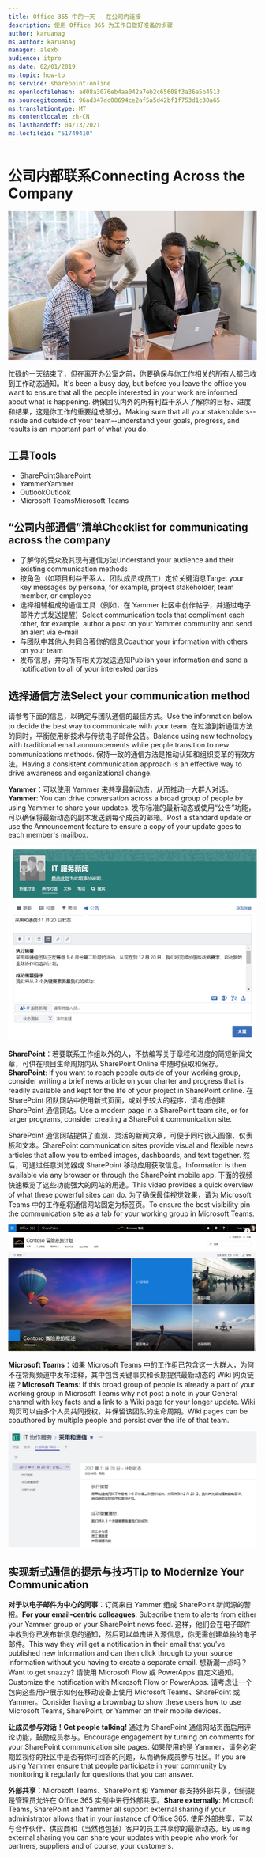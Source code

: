 ```yaml
---
title: Office 365 中的一天 - 在公司内连接
description: 使用 Office 365 为工作日做好准备的步骤
author: karuanag
ms.author: karuanag
manager: alexb
audience: itpro
ms.date: 02/01/2019
ms.topic: how-to
ms.service: sharepoint-online
ms.openlocfilehash: ad08a3076eb4aa042a7eb2c65608f3a36a5b4513
ms.sourcegitcommit: 96ad347dc08694ce2af5a5d42bf1f753d1c30a65
ms.translationtype: MT
ms.contentlocale: zh-CN
ms.lasthandoff: 04/13/2021
ms.locfileid: "51749410"
---
```

# <a name="connecting-across-the-company"></a><span data-ttu-id="f70a7-103">公司内部联系</span><span class="sxs-lookup"><span data-stu-id="f70a7-103">Connecting Across the Company</span></span>

![联系视觉图像](media/ditl_crosscompany.png)

<span data-ttu-id="f70a7-105">忙碌的一天结束了，但在离开办公室之前，你要确保与你工作相关的所有人都已收到工作动态通知。</span><span class="sxs-lookup"><span data-stu-id="f70a7-105">It's been a busy day, but before you leave the office you want to ensure that all the people interested in your work are informed about what is happening.</span></span> <span data-ttu-id="f70a7-106">确保团队内外的所有利益干系人了解你的目标、进度和结果，这是你工作的重要组成部分。</span><span class="sxs-lookup"><span data-stu-id="f70a7-106">Making sure that all your stakeholders--inside and outside of your team--understand your goals, progress, and results is an important part of what you do.</span></span>  

## <a name="tools"></a><span data-ttu-id="f70a7-107">工具</span><span class="sxs-lookup"><span data-stu-id="f70a7-107">Tools</span></span>
- <span data-ttu-id="f70a7-108">SharePoint</span><span class="sxs-lookup"><span data-stu-id="f70a7-108">SharePoint</span></span>
- <span data-ttu-id="f70a7-109">Yammer</span><span class="sxs-lookup"><span data-stu-id="f70a7-109">Yammer</span></span>
- <span data-ttu-id="f70a7-110">Outlook</span><span class="sxs-lookup"><span data-stu-id="f70a7-110">Outlook</span></span>
- <span data-ttu-id="f70a7-111">Microsoft Teams</span><span class="sxs-lookup"><span data-stu-id="f70a7-111">Microsoft Teams</span></span> 

## <a name="checklist-for-communicating-across-the-company"></a><span data-ttu-id="f70a7-112">“公司内部通信”清单</span><span class="sxs-lookup"><span data-stu-id="f70a7-112">Checklist for communicating across the company</span></span>
- <span data-ttu-id="f70a7-113">了解你的受众及其现有通信方法</span><span class="sxs-lookup"><span data-stu-id="f70a7-113">Understand your audience and their existing communication methods</span></span>
- <span data-ttu-id="f70a7-114">按角色（如项目利益干系人、团队成员或员工）定位关键消息</span><span class="sxs-lookup"><span data-stu-id="f70a7-114">Target your key messages by persona, for example, project stakeholder, team member, or employee</span></span>
- <span data-ttu-id="f70a7-115">选择相辅相成的通信工具（例如，在 Yammer 社区中创作帖子，并通过电子邮件方式发送提醒）</span><span class="sxs-lookup"><span data-stu-id="f70a7-115">Select communication tools that compliment each other, for example, author a post on your Yammer community and send an alert via e-mail</span></span> 
- <span data-ttu-id="f70a7-116">与团队中其他人共同合著你的信息</span><span class="sxs-lookup"><span data-stu-id="f70a7-116">Coauthor your information with others on your team</span></span>
- <span data-ttu-id="f70a7-117">发布信息，并向所有相关方发送通知</span><span class="sxs-lookup"><span data-stu-id="f70a7-117">Publish your information and send a notification to all of your interested parties</span></span> 
 
## <a name="select-your-communication-method"></a><span data-ttu-id="f70a7-118">选择通信方法</span><span class="sxs-lookup"><span data-stu-id="f70a7-118">Select your communication method</span></span>
<span data-ttu-id="f70a7-119">请参考下面的信息，以确定与团队通信的最佳方式。</span><span class="sxs-lookup"><span data-stu-id="f70a7-119">Use the information below to decide the best way to communicate with your team.</span></span> <span data-ttu-id="f70a7-120">在过渡到新通信方法的同时，平衡使用新技术与传统电子邮件公告。</span><span class="sxs-lookup"><span data-stu-id="f70a7-120">Balance using new technology with traditional email announcements while people transition to new communications methods.</span></span> <span data-ttu-id="f70a7-121">保持一致的通信方法是推动认知和组织变革的有效方法。</span><span class="sxs-lookup"><span data-stu-id="f70a7-121">Having a consistent communication approach is an effective way to drive awareness and organizational change.</span></span> 

<span data-ttu-id="f70a7-122">**Yammer**：可以使用 Yammer 来共享最新动态，从而推动一大群人对话。</span><span class="sxs-lookup"><span data-stu-id="f70a7-122">**Yammer**: You can drive conversation across a broad group of people by using Yammer to share your updates.</span></span> <span data-ttu-id="f70a7-123">发布标准的最新动态或使用“公告”功能，可以确保将最新动态的副本发送到每个成员的邮箱。</span><span class="sxs-lookup"><span data-stu-id="f70a7-123">Post a standard update or use the Announcement feature to ensure a copy of your update goes to each member's mailbox.</span></span> 

![社交媒体帖子](media/ditl_IT-Service-News.png)

<span data-ttu-id="f70a7-125">**SharePoint**：若要联系工作组以外的人，不妨编写关于章程和进度的简短新闻文章，可供在项目生命周期内从 SharePoint Online 中随时获取和保存。</span><span class="sxs-lookup"><span data-stu-id="f70a7-125">**SharePoint**: If you want to reach people outside of your  working group, consider writing a brief news article on your charter and progress that is readily available and kept for the life of your project in SharePoint online.</span></span> <span data-ttu-id="f70a7-126">在 SharePoint 团队网站中使用新式页面，或对于较大的程序，请考虑创建 SharePoint 通信网站。</span><span class="sxs-lookup"><span data-stu-id="f70a7-126">Use a modern page in a SharePoint team site, or for larger programs, consider creating a SharePoint communication site.</span></span> 

<span data-ttu-id="f70a7-127">SharePoint 通信网站提供了直观、灵活的新闻文章，可便于同时嵌入图像、仪表板和文本。</span><span class="sxs-lookup"><span data-stu-id="f70a7-127">SharePoint communication sites provide visual and flexible news articles that allow you to embed images, dashboards, and text together.</span></span> <span data-ttu-id="f70a7-128">然后，可通过任意浏览器或 SharePoint 移动应用获取信息。</span><span class="sxs-lookup"><span data-stu-id="f70a7-128">Information is then available via any browser or through the SharePoint mobile app.</span></span> <span data-ttu-id="f70a7-129">下面的视频快速概览了这些功能强大的网站的用途。</span><span class="sxs-lookup"><span data-stu-id="f70a7-129">This video provides a quick overview of what these powerful sites can do.</span></span> <span data-ttu-id="f70a7-130">为了确保最佳视觉效果，请为 Microsoft Teams 中的工作组将通信网站固定为标签页。</span><span class="sxs-lookup"><span data-stu-id="f70a7-130">To ensure the best visibility pin the communication site as a tab for your working group in Microsoft Teams.</span></span>

![SharePoint Online 中的示例通信网站](media/ditl_Comm-Site.png)

<span data-ttu-id="f70a7-132">**Microsoft Teams**：如果 Microsoft Teams 中的工作组已包含这一大群人，为何不在常规频道中发布注释，其中包含关键事实和长期提供最新动态的 Wiki 网页链接？</span><span class="sxs-lookup"><span data-stu-id="f70a7-132">**Microsoft Teams**:  If this broad group of people is already a part of your working group in Microsoft Teams why not post a note in your General channel with key facts and a link to a Wiki page for your longer update.</span></span>  <span data-ttu-id="f70a7-133">Wiki 网页可以由多个人员共同授权，并保留该团队的生命周期。</span><span class="sxs-lookup"><span data-stu-id="f70a7-133">Wiki pages can be coauthored by multiple people and persist over the life of that team.</span></span> 

![Microsoft Teams 中的 Wiki 网页的屏幕截图](media/ditl_Teams-Wiki.png)

## <a name="tip-to-modernize-your-communication"></a><span data-ttu-id="f70a7-135">实现新式通信的提示与技巧</span><span class="sxs-lookup"><span data-stu-id="f70a7-135">Tip to Modernize Your Communication</span></span>

<span data-ttu-id="f70a7-136">**对于以电子邮件为中心的同事**：订阅来自 Yammer 组或 SharePoint 新闻源的警报。</span><span class="sxs-lookup"><span data-stu-id="f70a7-136">**For your email-centric colleagues**: Subscribe them to alerts from either your Yammer group or your SharePoint news feed.</span></span>  <span data-ttu-id="f70a7-137">这样，他们会在电子邮件中收到你已发布新信息的通知，然后可以单击进入源信息，你无需创建单独的电子邮件。</span><span class="sxs-lookup"><span data-stu-id="f70a7-137">This way they will get a notification in their email that you've published new information and can then click through to your source information without you having to create a separate email.</span></span>  <span data-ttu-id="f70a7-138">想新潮一点吗？</span><span class="sxs-lookup"><span data-stu-id="f70a7-138">Want to get snazzy?</span></span>  <span data-ttu-id="f70a7-139">请使用 Microsoft Flow 或 PowerApps 自定义通知。</span><span class="sxs-lookup"><span data-stu-id="f70a7-139">Customize the notification with Microsoft Flow or PowerApps.</span></span> <span data-ttu-id="f70a7-140">请考虑让一个包向这些用户展示如何在移动设备上使用 Microsoft Teams、SharePoint 或 Yammer。</span><span class="sxs-lookup"><span data-stu-id="f70a7-140">Consider having a brownbag to show these users how to use Microsoft Teams, SharePoint, or Yammer on their mobile devices.</span></span> 

<span data-ttu-id="f70a7-141">**让成员参与对话！**</span><span class="sxs-lookup"><span data-stu-id="f70a7-141">**Get people talking!**</span></span> <span data-ttu-id="f70a7-142">通过为 SharePoint 通信网站页面启用评论功能，鼓励成员参与。</span><span class="sxs-lookup"><span data-stu-id="f70a7-142">Encourage engagement by turning on comments for your SharePoint communication site pages.</span></span>  <span data-ttu-id="f70a7-143">如果使用的是 Yammer，请务必定期监视你的社区中是否有你可回答的问题，从而确保成员参与社区。</span><span class="sxs-lookup"><span data-stu-id="f70a7-143">If you are using Yammer ensure that people participate in your community by monitoring it regularly for questions that you can answer.</span></span> 

<span data-ttu-id="f70a7-144">**外部共享**：Microsoft Teams、SharePoint 和 Yammer 都支持外部共享，但前提是管理员允许在 Office 365 实例中进行外部共享。</span><span class="sxs-lookup"><span data-stu-id="f70a7-144">**Share externally**:  Microsoft Teams, SharePoint and Yammer all support external sharing if your administrator allows that in your instance of Office 365.</span></span>  <span data-ttu-id="f70a7-145">使用外部共享，可以与合作伙伴、供应商和（当然也包括）客户的员工共享你的最新动态。</span><span class="sxs-lookup"><span data-stu-id="f70a7-145">By using external sharing you can share your updates with people who work for partners, suppliers and of course, your customers.</span></span>
